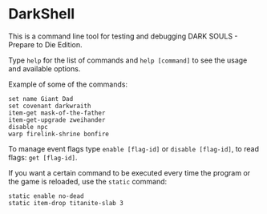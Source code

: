 # DarkShell
This is a command line tool for testing and debugging DARK SOULS - Prepare to Die Edition.

Type `help` for the list of commands and `help [command]` to see the usage and available options.

Example of some of the commands:
```
set name Giant Dad
set covenant darkwraith
item-get mask-of-the-father
item-get-upgrade zweihander
disable npc
warp firelink-shrine bonfire
```

To manage event flags type `enable [flag-id]` or `disable [flag-id]`, to read flags: `get [flag-id]`.

If you want a certain command to be executed every time the program or the game is reloaded, use the `static` command:
```
static enable no-dead
static item-drop titanite-slab 3
```
